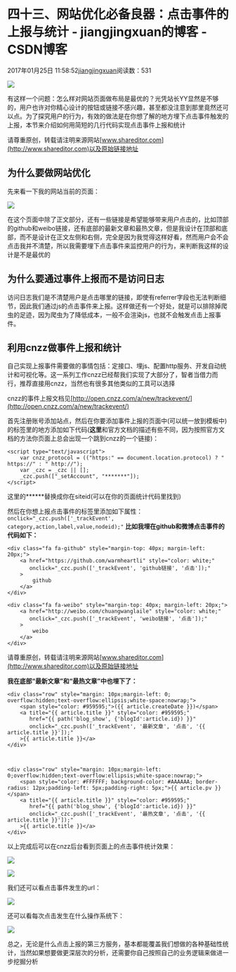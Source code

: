 # 四十三、网站优化必备良器：点击事件的上报与统计 - jiangjingxuan的博客 - CSDN博客





2017年01月25日 11:58:52[jiangjingxuan](https://me.csdn.net/jiangjingxuan)阅读数：531










![](http://www.shareditor.com/uploads/media/default/0001/01/thumb_208_default_big.jpeg)



有这样一个问题：怎么样对网站页面做布局是最优的？光凭站长YY显然是不够的，用户也许对你精心设计的按钮或链接不感兴趣，甚至都没注意到那里竟然还可以点。为了探究用户的行为，有效的做法是在你想了解的地方埋下点击事件触发的上报，本节来介绍如何用简短的几行代码实现点击事件上报和统计

请尊重原创，转载请注明来源网站[www.shareditor.com](http://www.shareditor.com)以及原始链接地址

## 为什么要做网站优化

先来看一下我的网站当前的页面：

![](http://www.shareditor.com/uploads/media/my-context/0001/01/977e79385ce0e80d56a947e4b97dc3dd857845ba.png)



在这个页面中除了正文部分，还有一些链接是希望能够带来用户点击的，比如顶部的github和weibo链接，还有底部的最新文章和最热文章，但是我设计在顶部和底部，而不是设计在正文左侧和右侧，完全是因为我觉得这样好看，然而用户会不会点击我并不清楚，所以我需要埋下点击事件来监控用户的行为，来判断我这样的设计是不是最优的



## 为什么要通过事件上报而不是访问日志

访问日志我们是不清楚用户是点击哪里的链接，即使有referrer字段也无法判断细节，因此我们通过js的点击事件来上报。这样做还有一个好处，就是可以排除掉爬虫的足迹，因为爬虫为了降低成本，一般不会渲染js，也就不会触发点击上报事件。



## 利用cnzz做事件上报和统计

自己实现上报事件需要做的事情包括：定接口、埋js、配置http服务、开发自动统计和可视化等。这一系列工作cnzz已经帮我们实现了大部分了，智者当借力而行，推荐直接用cnzz，当然也有很多其他类似的工具可以选择

cnzz的事件上报文档见[http://open.cnzz.com/a/new/trackevent/](http://open.cnzz.com/a/new/trackevent/)

首先注册账号添加站点，然后在你要添加事件上报的页面中(可以统一放到模板中)的<head>标签里的地方添加如下代码(**这里**和官方文档的描述有些不同，因为按照官方文档的方法你页面上总会出现一个跳到cnzz的一个链接)：

```
<script type="text/javascript">
    var cnzz_protocol = (("https:" == document.location.protocol) ? " https://" : " http://");
    var _czc = _czc || [];
    _czc.push(["_setAccount", "*******"]);
</script>
```

这里的******替换成你在siteid(可以在你的页面统计代码里找到)

然后在你想上报点击事件的标签里添加如下属性：
`onclick="_czc.push(['_trackEvent', category,action,label,value,nodeid);"`
**比如我埋在github和微博点击事件的代码如下：**

```
<div class="fa fa-github" style="margin-top: 40px; margin-left: 20px;">
    <a href="https://github.com/warmheartli" style="color: white;"
       onclick="_czc.push(['_trackEvent', 'github链接', '点击']);"
    >
        github
    </a>
</div>

<div class="fa fa-weibo" style="margin-top: 40px; margin-left: 20px;">
    <a href="http://weibo.com/chuangwanglaile" style="color: white;"
       onclick="_czc.push(['_trackEvent', 'weibo链接', '点击']);"
    >
        weibo
    </a>
</div>
```

请尊重原创，转载请注明来源网站[www.shareditor.com](http://www.shareditor.com)以及原始链接地址

**我在底部“最新文章”和“最热文章”中也埋下了：**

```
<div class="row" style="margin: 10px;margin-left: 0; overflow:hidden;text-overflow:ellipsis;white-space:nowrap;">
    <span style="color: #959595;">({{ article.createDate }})</span>
    <a title="{{ article.title }}" style="color: #959595;"
       href="{{ path('blog_show', {'blogId':article.id}) }}"
       onclick="_czc.push(['_trackEvent', '最新文章', '点击', '{{ article.title }}']);"
    >{{ article.title }}</a>
</div>



<div class="row" style="margin: 10px;margin-left: 0;overflow:hidden;text-overflow:ellipsis;white-space:nowrap;">
    <span style="color: #FFFFFF; background-color: #AAAAAA; border-radius: 12px;padding-left: 5px;padding-right: 5px;">{{ article.pv }}</span>
    <a title="{{ article.title }}" style="color: #959595;"
       href="{{ path('blog_show', {'blogId':article.id}) }}"
       onclick="_czc.push(['_trackEvent', '最热文章', '点击', '{{ article.title }}']);"
    >{{ article.title }}</a>
</div>
```



以上完成后可以在cnzz后台看到页面上的点击事件统计效果：

![](http://www.shareditor.com/uploads/media/my-context/0001/01/62cca1e56b27f4397b93241749647e0513dc306c.png)

![](http://www.shareditor.com/uploads/media/my-context/0001/01/fc86bf97bea9a17816f02e1c3bc48cce642dac5e.png)

我们还可以看点击事件发生的url：

![](http://www.shareditor.com/uploads/media/my-context/0001/01/c76c336c1c147448a2f507a6df0fddb80022f38d.png)



还可以看每次点击发生在什么操作系统下：

![](http://www.shareditor.com/uploads/media/my-context/0001/01/debc26aa8ae6daaa2da0cf5b765be17930ed00e3.png)



总之，无论是什么点击上报的第三方服务，基本都能覆盖我们想做的各种基础性统计，当然如果想要做更深层次的分析，还需要你自己按照自己的业务逻辑来做进一步挖掘分析




